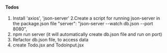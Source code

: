 #### Todos

1. Install 'axios', 'json-server'
2.Create a script for running json-server in the package.json file
        "server": "json-server --watch db.json --port 8080", 
3. npm run server (it will automatically create db.json file and run on      port)
4. Refactor db.json file, to access data
4. create Todo.jsx and Todoinput.jsx



